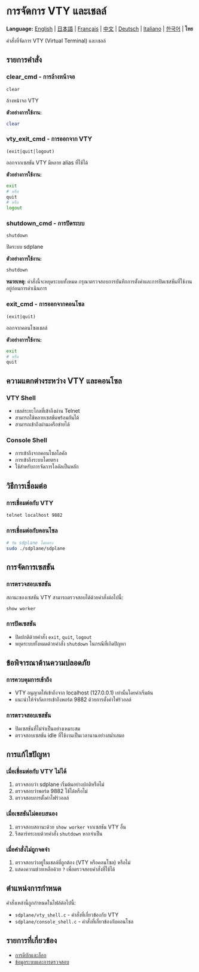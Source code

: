 # การจัดการ VTY และเชลล์

**Language:** [English](../en/vty-shell.md) | [日本語](../ja/vty-shell.md) | [Français](../fr/vty-shell.md) | [中文](../zh/vty-shell.md) | [Deutsch](../de/vty-shell.md) | [Italiano](../it/vty-shell.md) | [한국어](../ko/vty-shell.md) | **ไทย**

คำสั่งที่จัดการ VTY (Virtual Terminal) และเชลล์

## รายการคำสั่ง

### clear_cmd - การล้างหน้าจอ
```
clear
```

ล้างหน้าจอ VTY

**ตัวอย่างการใช้งาน:**
```bash
clear
```

### vty_exit_cmd - การออกจาก VTY
```
(exit|quit|logout)
```

ออกจากเซสชัน VTY มีหลาย alias ที่ใช้ได้

**ตัวอย่างการใช้งาน:**
```bash
exit
# หรือ
quit
# หรือ
logout
```

### shutdown_cmd - การปิดระบบ
```
shutdown
```

ปิดระบบ sdplane

**ตัวอย่างการใช้งาน:**
```bash
shutdown
```

**หมายเหตุ:** คำสั่งนี้จะหยุดระบบทั้งหมด กรุณาตรวจสอบการบันทึกการตั้งค่าและการปิดเซสชันที่ใช้งานอยู่ก่อนการดำเนินการ

### exit_cmd - การออกจากคอนโซล
```
(exit|quit)
```

ออกจากคอนโซลเชลล์

**ตัวอย่างการใช้งาน:**
```bash
exit
# หรือ
quit
```

## ความแตกต่างระหว่าง VTY และคอนโซล

### VTY Shell
- เชลล์ระยะไกลที่เข้าถึงผ่าน Telnet
- สามารถใช้หลายเซสชันพร้อมกันได้
- สามารถเข้าถึงผ่านเครือข่ายได้

### Console Shell
- การเข้าถึงจากคอนโซลโลคัล
- การเข้าถึงระบบโดยตรง
- ใช้สำหรับการจัดการโลคัลเป็นหลัก

## วิธีการเชื่อมต่อ

### การเชื่อมต่อกับ VTY
```bash
telnet localhost 9882
```

### การเชื่อมต่อกับคอนโซล
```bash
# รัน sdplane โดยตรง
sudo ./sdplane/sdplane
```

## การจัดการเซสชัน

### การตรวจสอบเซสชัน
สถานะของเซสชัน VTY สามารถตรวจสอบได้ด้วยคำสั่งต่อไปนี้:
```bash
show worker
```

### การปิดเซสชัน
- ปิดปกติด้วยคำสั่ง `exit`, `quit`, `logout`
- หยุดระบบทั้งหมดด้วยคำสั่ง `shutdown` ในกรณีที่เกิดปัญหา

## ข้อพิจารณาด้านความปลอดภัย

### การควบคุมการเข้าถึง
- VTY อนุญาตให้เข้าถึงจาก localhost (127.0.0.1) เท่านั้นโดยค่าเริ่มต้น
- แนะนำให้จำกัดการเข้าถึงพอร์ต 9882 ด้วยการตั้งค่าไฟร์วอลล์

### การตรวจสอบเซสชัน
- ปิดเซสชันที่ไม่จำเป็นอย่างเหมาะสม
- ตรวจสอบเซสชัน idle ที่ใช้งานเป็นเวลานานอย่างสม่ำเสมอ

## การแก้ไขปัญหา

### เมื่อเชื่อมต่อกับ VTY ไม่ได้
1. ตรวจสอบว่า sdplane เริ่มต้นอย่างปกติหรือไม่
2. ตรวจสอบว่าพอร์ต 9882 ใช้ได้หรือไม่
3. ตรวจสอบการตั้งค่าไฟร์วอลล์

### เมื่อเซสชันไม่ตอบสนอง
1. ตรวจสอบสถานะด้วย `show worker` จากเซสชัน VTY อื่น
2. รีสตาร์ทระบบด้วยคำสั่ง `shutdown` หากจำเป็น

### เมื่อคำสั่งไม่ถูกจดจำ
1. ตรวจสอบว่าอยู่ในเชลล์ที่ถูกต้อง (VTY หรือคอนโซล) หรือไม่
2. แสดงความช่วยเหลือด้วย `?` เพื่อตรวจสอบคำสั่งที่ใช้ได้

## ตำแหน่งการกำหนด

คำสั่งเหล่านี้ถูกกำหนดในไฟล์ต่อไปนี้:
- `sdplane/vty_shell.c` - คำสั่งที่เกี่ยวข้องกับ VTY
- `sdplane/console_shell.c` - คำสั่งที่เกี่ยวข้องกับคอนโซล

## รายการที่เกี่ยวข้อง

- [การดีบักและล็อก](debug-logging.md)
- [ข้อมูลระบบและการตรวจสอบ](system-monitoring.md)